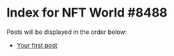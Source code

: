 # Index for NFT World #8488
Posts will be displayed in the order below:

- [Your first post](./001-first.md)

